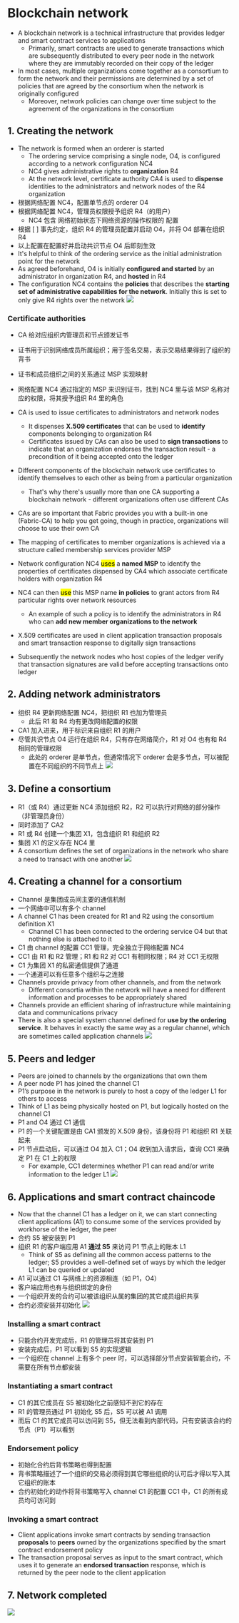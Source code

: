 # Blockchain network
- A blockchain network is a technical infrastructure that provides ledger and smart contract services to applications
    - Primarily, smart contracts are used to generate transactions which are subsequently distributed to every peer node in the network where they are immutably recorded on their copy of the ledger
- In most cases, multiple organizations come together as a consortium to form the network and their permissions are determined by a set of policies that are agreed by the consortium when the network is originally configured
    - Moreover, network policies can change over time subject to the agreement of the organizations in the consortium
## 1. Creating the network
- The network is formed when an orderer is started
    - The ordering service comprising a single node, O4, is configured according to a network configuration NC4
    - NC4 gives administrative rights to **organization** R4
    - At the network level, certificate authority CA4 is used to **dispense** identities to the administrators and network nodes of the R4 organization
- 根据网络配置 NC4，配置单节点的 orderer O4
- 根据网络配置 NC4，管理员权限授予组织 R4（的用户）
    - NC4 包含 网络初始状态下网络资源的操作权限的 配置
- 根据 [ ] 事先约定，组织 R4 的管理员配置并启动 O4，并将 O4 部署在组织 R4
- 以上配置在配置好并启动共识节点 O4 后即刻生效
- It's helpful to think of the ordering service as the initial administration point for the network
- As agreed beforehand, O4 is initially **configured and started** by an administrator in organization R4, and **hosted** in R4
- The configuration NC4 contains the **policies** that describes the **starting set of administrative capabilities for the network**. Initially this is set to only give R4 rights over the network
![](https://hyperledger-fabric.readthedocs.io/en/release-1.4/_images/network.diagram.2.png)
### Certificate authorities
- CA 给对应组织内管理员和节点颁发证书
- 证书用于识别网络成员所属组织；用于签名交易，表示交易结果得到了组织的背书
- 证书和成员组织之间的关系通过 MSP 实现映射
- 网络配置 NC4 通过指定的 MSP 来识别证书，找到 NC4 里与该 MSP 名称对应的权限，将其授予组织 R4 里的角色
- CA is used to issue certificates to administrators and network nodes
    - It dispenses **X.509 certificates** that can be used to **identify** components belonging to organization R4
    - Certificates issued by CAs can also be used to **sign transactions** to indicate that an organization endorses the transaction result - a precondition of it being accepted onto the ledger
- Different components of the blockchain network use certificates to identify themselves to each other as being from a particular organization
    - That's why there's usually more than one CA supporting a blockchain network - different organizations often use different CAs
- CAs are so important that Fabric provides you with a built-in one (Fabric-CA) to help you get going, though in practice, organizations will choose to use their own CA
- The mapping of certificates to member organizations is achieved via a structure called membership services provider MSP

- Network configuration NC4 <mark>uses</mark> a **named MSP** to identify the properties of certificates dispensed by CA4 which associate certificate holders with organization R4
- NC4 can then <mark>use</mark> this MSP name **in policies** to grant actors from R4 particular rights over network resources
    - An example of such a policy is to identify the administrators in R4 who can **add new member organizations to the network**

- X.509 certificates are used in client application transaction proposals and smart transaction response to digitally sign transactions
- Subsequently the network nodes who host copies of the ledger verify that transaction signatures are valid before accepting transactions onto ledger
## 2. Adding network administrators
- 组织 R4 更新网络配置 NC4，把组织 R1 也加为管理员
    - 此后 R1 和 R4 均有更改网络配置的权限
- CA1 加入进来，用于标识来自组织 R1 的用户
- 尽管共识节点 O4 运行在组织 R4，只有存在网络简介，R1 对 O4 也有和 R4 相同的管理权限
    - 此处的 orderer 是单节点，但通常情况下 orderer 会是多节点，可以被配置在不同组织的不同节点上
![](https://hyperledger-fabric.readthedocs.io/en/release-1.4/_images/network.diagram.2.1.png)
## 3. Define a consortium
- R1（或 R4）通过更新 NC4 添加组织 R2，R2 可以执行对网络的部分操作（非管理员身份）
- 同时添加了 CA2
- R1 或 R4 创建一个集团 X1，包含组织 R1 和组织 R2
- 集团 X1 的定义存在 NC4 里
- A consortium defines the set of organizations in the network who share a need to transact with one another
![](https://hyperledger-fabric.readthedocs.io/en/release-1.4/_images/network.diagram.3.png)
## 4. Creating a channel for a consortium
- Channel 是集团成员间主要的通信机制
- 一个网络中可以有多个 channel
- A channel C1 has been created for R1 and R2 using the consortium definition X1
    - Channel C1 has been connected to the ordering service O4 but that nothing else is attached to it
- C1 由 channel 的配置 CC1 管理，完全独立于网络配置 NC4
- CC1 由 R1 和 R2 管理；R1 和 R2 对 CC1 有相同权限；R4 对 CC1 无权限
- C1 为集团 X1 的私密通信提供了通道
- 一个通道可以有任意多个组织与之连接
- Channels provide privacy from other channels, and from the network
    - Different consortia within the network will have a need for different information and processes to be appropriately shared
- Channels provide an efficient sharing of infrastructure while maintaining data and communications privacy
- There is also a special system channel defined for **use by the ordering service**. It behaves in exactly the same way as a regular channel, which are sometimes called application channels
![](https://hyperledger-fabric.readthedocs.io/en/release-1.4/_images/network.diagram.4.png)
## 5. Peers and ledger
- Peers are joined to channels by the organizations that own them
- A peer node P1 has joined the channel C1
- P1’s purpose in the network is purely to host a copy of the ledger L1 for others to access
- Think of L1 as being physically hosted on P1, but logically hosted on the channel C1
- P1 and O4 通过 C1 通信
- P1 的一个关键配置是由 CA1 颁发的 X.509 身份，该身份将 P1 和组织 R1 关联起来
- P1 节点启动后，可以通过 O4 加入 C1；O4 收到加入请求后，查询 CC1 来确定 P1 在 C1 上的权限
    - For example, CC1 determines whether P1 can read and/or write information to the ledger L1
![](https://hyperledger-fabric.readthedocs.io/en/release-1.4/_images/network.diagram.5.png)
## 6. Applications and smart contract chaincode
- Now that the channel C1 has a ledger on it, we can start connecting client applications (A1) to consume some of the services provided by workhorse of the ledger, the peer
- 合约 S5 被安装到 P1
- 组织 R1 的客户端应用 A1 **通过 S5** 来访问 P1 节点上的账本 L1
    - Think of S5 as defining all the common access patterns to the ledger; S5 provides a well-defined set of ways by which the ledger L1 can be queried or updated
- A1 可以通过 C1 与网络上的资源相连（如 P1，O4）
- 客户端应用也有与组织绑定的身份
- 一个组织开发的合约可以被该组织从属的集团的其它成员组织共享
- 合约必须安装并初始化
![](https://hyperledger-fabric.readthedocs.io/en/release-1.4/_images/network.diagram.6.png)
### Installing a smart contract
- 只能合约开发完成后，R1 的管理员将其安装到 P1
- 安装完成后，P1 可以看到 S5 的实现逻辑
- 一个组织在 channel 上有多个 peer 时，可以选择部分节点安装智能合约，不需要在所有节点都安装
### Instantiating a smart contract
- C1 的其它成员在 S5 被初始化之前感知不到它的存在
- R1 的管理员通过 P1 初始化 S5 后，S5 可以被 A1 调用
- 而后 C1 的其它成员可以访问到 S5，但无法看到内部代码，只有安装该合约的节点（P1）可以看到
### Endorsement policy
- 初始化合约后背书策略也得到配置
- 背书策略描述了一个组织的交易必须得到其它哪些组织的认可后才得以写入其它组织的账本
- 合约初始化的动作将背书策略写入 channel C1 的配置 CC1 中，C1 的所有成员均可访问到
### Invoking a smart contract
- Client applications invoke smart contracts by sending transaction **proposals** to **peers** owned by the organizations specified by the smart contract endorsement policy
- The transaction proposal serves as input to the smart contract, which uses it to generate an **endorsed transaction** response, which is returned by the peer node to the client application
## 7. Network completed
![](https://hyperledger-fabric.readthedocs.io/en/release-1.4/_images/network.diagram.7.png)